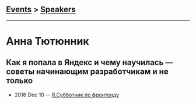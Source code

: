 ## [Events](../README.md) > [Speakers](../speakers.md)
---

# Анна Тютюнник

## Как я попала в Яндекс и чему научилась — советы начинающим разработчикам и не только
- 2016 Dec 10 -- [Я.Субботник по фронтенду](https://events.yandex.ru/lib/talks/4255/)    
